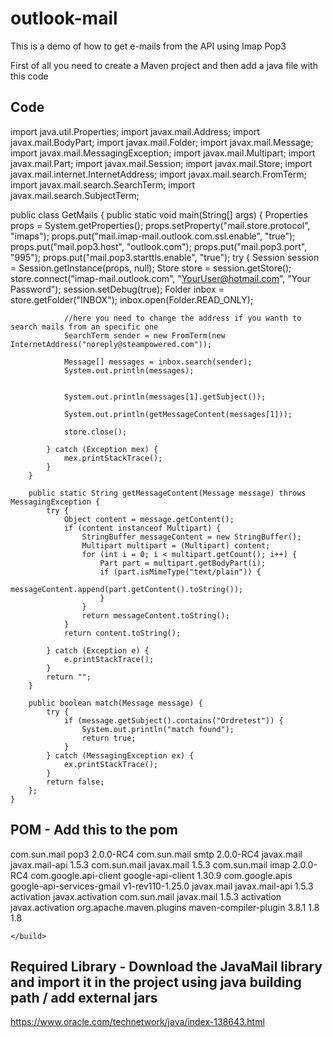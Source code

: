 # outlook-mail
This is a demo of how to get e-mails from the API using Imap Pop3

First of all you need to create a Maven project and then add a java file with this code

## Code

import java.util.Properties;
import javax.mail.Address;
import javax.mail.BodyPart;
import javax.mail.Folder;
import javax.mail.Message;
import javax.mail.MessagingException;
import javax.mail.Multipart;
import javax.mail.Part;
import javax.mail.Session;
import javax.mail.Store;
import javax.mail.internet.InternetAddress;
import javax.mail.search.FromTerm;
import javax.mail.search.SearchTerm;
import javax.mail.search.SubjectTerm;

public class GetMails {
        public static void main(String[] args) {
            Properties props = System.getProperties();
            props.setProperty("mail.store.protocol", "imaps");
            props.put("mail.imap-mail.outlook.com.ssl.enable", "true");
            props.put("mail.pop3.host", "outlook.com");
            props.put("mail.pop3.port", "995");
            props.put("mail.pop3.starttls.enable", "true");
            try {
                Session session = Session.getInstance(props, null);
                Store store = session.getStore();
                store.connect("imap-mail.outlook.com", "YourUser@hotmail.com", "Your Password");
                session.setDebug(true);
                Folder inbox = store.getFolder("INBOX");
                inbox.open(Folder.READ_ONLY);

                //here you need to change the address if you wanth to search mails from an specific one
                SearchTerm sender = new FromTerm(new InternetAddress("noreply@steampowered.com"));

                Message[] messages = inbox.search(sender);
                System.out.println(messages);


                System.out.println(messages[1].getSubject());

                System.out.println(getMessageContent(messages[1]));

                store.close();

            } catch (Exception mex) {
                mex.printStackTrace();
            }
        }
        
        public static String getMessageContent(Message message) throws MessagingException {
            try {
                Object content = message.getContent();
                if (content instanceof Multipart) {
                    StringBuffer messageContent = new StringBuffer();
                    Multipart multipart = (Multipart) content;
                    for (int i = 0; i < multipart.getCount(); i++) {
                        Part part = multipart.getBodyPart(i);
                        if (part.isMimeType("text/plain")) {
                            messageContent.append(part.getContent().toString());
                        }
                    }
                    return messageContent.toString();
                }
                return content.toString();

            } catch (Exception e) {
                e.printStackTrace();
            }
            return "";
        }
        
        public boolean match(Message message) {
            try {
                if (message.getSubject().contains("Ordretest")) {
                    System.out.println("match found");
                    return true;
                }
            } catch (MessagingException ex) {
                ex.printStackTrace();
            }
            return false;
        };
    }
    
 ## POM - Add this to the pom
 
  <dependency>
		    <groupId>com.sun.mail</groupId>
		    <artifactId>pop3</artifactId>
		    <version>2.0.0-RC4</version>
		</dependency>
		<dependency>
		    <groupId>com.sun.mail</groupId>
		    <artifactId>smtp</artifactId>
		    <version>2.0.0-RC4</version>
		</dependency>
		   <dependency>
        <groupId>javax.mail</groupId>
	        <artifactId>javax.mail-api</artifactId>
	        <version>1.5.3</version>
	    </dependency>
	    <dependency>
	        <groupId>com.sun.mail</groupId>
	        <artifactId>javax.mail</artifactId>
	        <version>1.5.3</version>
	    </dependency>
		<dependency>
		    <groupId>com.sun.mail</groupId>
		    <artifactId>imap</artifactId>
		    <version>2.0.0-RC4</version>
		</dependency>
		<dependency>
		    <groupId>com.google.api-client</groupId>
		    <artifactId>google-api-client</artifactId>
		    <version>1.30.9</version>
		</dependency>
		<dependency>
		    <groupId>com.google.apis</groupId>
		    <artifactId>google-api-services-gmail</artifactId>
		    <version>v1-rev110-1.25.0</version>
		</dependency>
    <dependency>
        <groupId>javax.mail</groupId>
        <artifactId>javax.mail-api</artifactId>
        <version>1.5.3</version>
        <exclusions>
            <exclusion>
                <artifactId>activation</artifactId>
                <groupId>javax.activation</groupId>
            </exclusion>
        </exclusions>
    </dependency>
    <dependency>
        <groupId>com.sun.mail</groupId>
        <artifactId>javax.mail</artifactId>
        <version>1.5.3</version>
        <exclusions>
            <exclusion>
                <artifactId>activation</artifactId>
                <groupId>javax.activation</groupId>
            </exclusion>
        </exclusions>
    </dependency>
    </dependencies>
    <build>
        <plugins>
            <plugin>
                <groupId>org.apache.maven.plugins</groupId>
                <artifactId>maven-compiler-plugin</artifactId>
                <version>3.8.1</version>
                <configuration>
                    <source>1.8</source>
                    <target>1.8</target>
                </configuration>
            </plugin>
        </plugins>
        
    </build>
    
 ## Required Library - Download the JavaMail library and import it in the project using java building path / add external jars
 https://www.oracle.com/technetwork/java/index-138643.html
